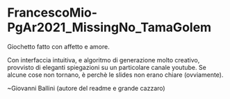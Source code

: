 # FrancescoMio-PgAr2021_MissingNo_TamaGolem

Giochetto fatto con affetto e amore.

Con interfaccia intuitiva, e algoritmo di generazione molto creativo, provvisto di eleganti spiegazioni su un particolare canale youtube.
Se alcune cose non tornano, è perchè le slides non erano chiare (ovviamente).
  
~Giovanni Ballini (autore del readme e grande cazzaro)

